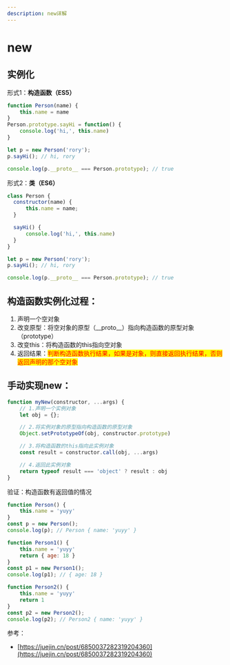 ```yaml
---
description: new详解
---
```


# new

## 实例化

形式1：**构造函数（ES5）**

```javascript
function Person(name) {
    this.name = name
}
Person.prototype.sayHi = function() {
    console.log('hi,', this.name)
}

let p = new Person('rory');
p.sayHi(); // hi, rory

console.log(p.__proto__ === Person.prototype); // true
```

形式2：**类（ES6）**

```javascript
class Person {
  constructor(name) {
      this.name = name;
  }

  sayHi() {
      console.log('hi,', this.name)
  }
}

let p = new Person('rory');
p.sayHi(); // hi, rory

console.log(p.__proto__ === Person.prototype); // true
```

## 构造函数实例化过程：

1. 声明一个空对象
2. 改变原型：将空对象的原型（\_\_proto\_\_）指向构造函数的原型对象（prototype）
3. 改变this：将构造函数的this指向空对象
4. 返回结果：<mark style="color:red;">判断构造函数执行结果，如果是对象，则直接返回执行结果，否则返回声明的那个空对象</mark>

## 手动实现new：

```javascript
function myNew(constructor, ...args) {
    // 1.声明一个实例对象
    let obj = {};

    // 2.将实例对象的原型指向构造函数的原型对象
    Object.setPrototypeOf(obj, constructor.prototype)

    // 3.将构造函数的this指向此实例对象
    const result = constructor.call(obj, ...args)

    // 4.返回此实例对象
    return typeof result === 'object' ? result : obj
}
```

验证：构造函数有返回值的情况

```javascript
function Person() {
    this.name = 'yuyy'
}
const p = new Person();
console.log(p); // Person { name: 'yuyy' }

function Person1() {
    this.name = 'yuyy'
    return { age: 18 }
}
const p1 = new Person1();
console.log(p1); // { age: 18 }

function Person2() {
    this.name = 'yuyy'
    return 1
}
const p2 = new Person2();
console.log(p2); // Person2 { name: 'yuyy' }
```



参考：

* [https://juejin.cn/post/6850037282319204360](https://juejin.cn/post/6850037282319204360)
